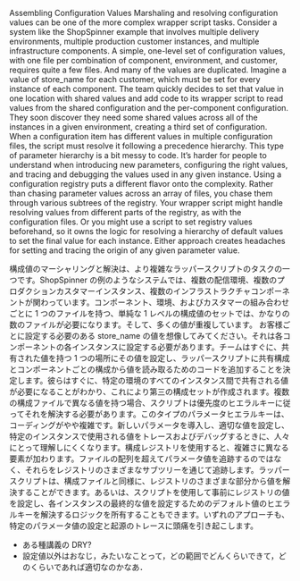 Assembling Configuration Values Marshaling and resolving configuration values can be one of the more complex wrapper script tasks. Consider a system like the ShopSpinner example that involves multiple delivery environments, multiple production customer instances, and multiple infrastructure components. A simple, one-level set of configuration values, with one file per combination of component, environment, and customer, requires quite a few files. And many of the values are duplicated.
Imagine a value of store_name for each customer, which must be set for every instance of each component. The team quickly decides to set that value in one location with shared values and add code to its wrapper script to read values from the shared configuration and the per-component configuration. They soon discover they need some shared values across all of the instances in a given environment, creating a third set of configuration. When a configuration item has different values in multiple configuration files, the script must resolve it following a precedence hierarchy. This type of parameter hierarchy is a bit messy to code. It’s harder for people to understand when introducing new parameters, configuring the right values, and tracing and debugging the values used in any given instance. Using a configuration registry puts a different flavor onto the complexity. Rather than chasing parameter values across an array of files, you chase them through various subtrees of the registry. Your wrapper script might handle resolving values from different parts of the registry, as with the configuration files. Or you might use a script to set registry values beforehand, so it owns the logic for resolving a hierarchy of default values to set the final value for each instance. Either approach creates headaches for setting and tracing the origin of any given parameter value.

構成値のマーシャリングと解決は、より複雑なラッパースクリプトのタスクの一つです。ShopSpinner の例のようなシステムでは、複数の配信環境、複数のプロダクションカスタマーインスタンス、複数のインフラストラクチャコンポーネントが関わっています。コンポーネント、環境、およびカスタマーの組み合わせごとに 1 つのファイルを持つ、単純な 1 レベルの構成値のセットでは、かなりの数のファイルが必要になります。そして、多くの値が重複しています。
お客様ごとに設定する必要のある store_name の値を想像してみてください。それは各コンポーネントの各インスタンスに設定する必要があります。チームはすぐに、共有された値を持つ 1 つの場所にその値を設定し、ラッパースクリプトに共有構成とコンポーネントごとの構成から値を読み取るためのコードを追加することを決定します。彼らはすぐに、特定の環境のすべてのインスタンス間で共有される値が必要になることがわかり、これにより第三の構成セットが作成されます。複数の構成ファイルで異なる値を持つ場合、スクリプトは優先度のヒエラルキーに従ってそれを解決する必要があります。このタイプのパラメータヒエラルキーは、コーディングがやや複雑です。新しいパラメータを導入し、適切な値を設定し、特定のインスタンスで使用される値をトレースおよびデバッグするときに、人々にとって理解しにくくなります。構成レジストリを使用すると、複雑さに異なる要素が加わります。ファイルの配列を超えてパラメータ値を追跡するのではなく、それらをレジストリのさまざまなサブツリーを通じて追跡します。ラッパースクリプトは、構成ファイルと同様に、レジストリのさまざまな部分から値を解決することができます。あるいは、スクリプトを使用して事前にレジストリの値を設定し、各インスタンスの最終的な値を設定するためのデフォルト値のヒエラルキーを解決するロジックを所有することもできます。いずれのアプローチも、特定のパラメータ値の設定と起源のトレースに頭痛を引き起こします。

- ある種講義の DRY?
- 設定値以外はおなじ，みたいなことって，どの範囲でどんくらいできて，どのくらいであれば適切なのかなあ．
